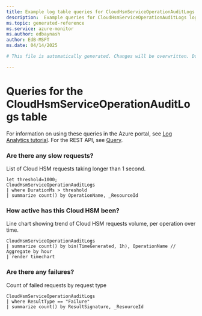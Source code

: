 ```yaml
---
title: Example log table queries for CloudHsmServiceOperationAuditLogs
description:  Example queries for CloudHsmServiceOperationAuditLogs log table
ms.topic: generated-reference
ms.service: azure-monitor
ms.author: edbaynash
author: EdB-MSFT
ms.date: 04/14/2025

# This file is automatically generated. Changes will be overwritten. Do not change this file directly. 

---
```


# Queries for the CloudHsmServiceOperationAuditLogs table

For information on using these queries in the Azure portal, see [Log Analytics tutorial](/azure/azure-monitor/logs/log-analytics-tutorial). For the REST API, see [Query](/azure/azure-monitor/logs/api/overview).


### Are there any slow requests?  


List of Cloud HSM requests taking longer than 1 second.  

```query
let threshold=1000;
CloudHsmServiceOperationAuditLogs
| where DurationMs > threshold
| summarize count() by OperationName, _ResourceId
```



### How active has this Cloud HSM been?  


Line chart showing trend of Cloud HSM requests volume, per operation over time.  

```query
CloudHsmServiceOperationAuditLogs
| summarize count() by bin(TimeGenerated, 1h), OperationName // Aggregate by hour
| render timechart
```



### Are there any failures?  


Count of failed requests by request type  

```query
CloudHsmServiceOperationAuditLogs
| where ResultType == "Failure"
| summarize count() by ResultSignature, _ResourceId
```


